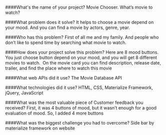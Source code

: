 ####What's the name of your project?
Movie Chooser. What’s movie to watch?

####What problem does it solve?
It helps to choose a movie depend on your mood. And you can find a movie by actors, genre, year.

####Who has this problem?
First of all me and my family. And people who don’t like to spend time by searching what movie to watch.

####How does your project solve this problem?
Here are 8 mood buttons. You just choose button depend on your mood, and you will get 8 different movies to watch.  On the movie card you can find description, release date, trailer, and find the place where to watch this movie

####What web APIs did it use?
The Movie Database API

####What technologies did it use?
HTML, CSS, Materialize Framework, jQuery, JavaScript

####What was the most valuable piece of Customer feedback you received?
First, it was 4 buttons of mood, but it wasn’t enough for a good evaluation of mood. So, I added 4 more buttons

####What was the biggest challenge you had to overcome?
Side bar by materialize framework on website
